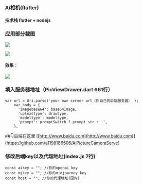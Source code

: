 ### Ai相机(flutter)

#### 技术栈 flutter + nodejs

### 应用部分截图
![](https://cdn-app-screenshot.pgyer.com/d/3/0/7/4/d30746bc0a168b15e1eb6f20bc11929c?x-oss-process=image/resize,m_lfit,h_528,w_528/format,jpg)

![](https://cdn-app-screenshot.pgyer.com/5/5/0/2/d/5502d753e44f658ceeaf8895e9686939?x-oss-process=image/resize,m_lfit,h_528,w_528/format,jpg)

#### 效果：
![](https://pic1.imgdb.cn/item/67828b69d0e0a243d4f37683.jpg)

### 填入服务器地址（PicViewDrawer.dart 661行）
    var url = Uri.parse('your own server url（你自己的后端服务器）');
        var body = {
          'imagebase64': base64Image,
          'uploadtype': drawtype,
          'modeltype': modeltype,
          'prompt': promptSwitch ? prompt_str : '',
        };
		
##👇后端在这里
[[http://www.baidu.com](http://www.baidu.com)](https://github.com/a1198186506/AiPictureCameraServe)

### 修改后端key以及代理地址(index.js 7行)
    const aikey = ""; //你的openai key
    const mjkey = ""; //你的midjourney key
    const host = ""; //你的代理地址(国内)


